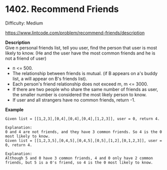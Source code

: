 # 1402. Recommend Friends

Difficulty: Medium

https://www.lintcode.com/problem/recommend-friends/description

**Description**  
Give n personal friends list, tell you user, find the person that user is most likely to know. (He and the user have the most common friends and he is not a friend of user)

* n <= 500.
* The relationship between friends is mutual. (if B appears on a's buddy list, a will appear on B's friends list).
* Each person's friend relationship does not exceed m, m <= 3000.
* If there are two people who share the same number of friends as user, the smaller number is considered the most likely person to know.
* If user and all strangers have no common friends, return -1.

**Example**  
```
Given list = [[1,2,3],[0,4],[0,4],[0,4],[1,2,3]], user = 0, return 4.

Explanation:
0 and 4 are not friends, and they have 3 common friends. So 4 is the 0 most likely to know.
Given list = [[1,2,3,5],[0,4,5],[0,4,5],[0,5],[1,2],[0,1,2,3]], user = 0, return 4.

Explanation:
Although 5 and 0 have 3 common friends, 4 and 0 only have 2 common friends, but 5 is a 0's friend, so 4 is the 0 most likely to know.
```
